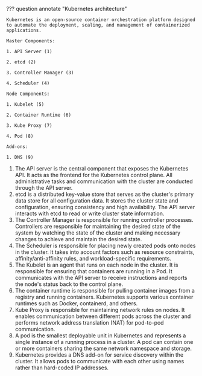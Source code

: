 ??? question annotate "Kubernetes architecture"

    Kubernetes is an open-source container orchestration platform designed to automate the deployment, scaling, and management of containerized applications.
    
    Master Components:
    
    1. API Server (1)
    
    2. etcd (2)
    
    3. Controller Manager (3)
    
    4. Scheduler (4)
    
    Node Components:
    
    1. Kubelet (5)
    
    2. Container Runtime (6)
    
    3. Kube Proxy (7)
    
    4. Pod (8)

    Add-ons:
    
    1. DNS (9)

1.  The API server is the central component that exposes the Kubernetes API. It acts as the frontend for the Kubernetes control plane. All administrative tasks and communication with the cluster are conducted through the API server.
2.  etcd is a distributed key-value store that serves as the cluster's primary data store for all configuration data. It stores the cluster state and configuration, ensuring consistency and high availability. The API server interacts with etcd to read or write cluster state information.
3.  The Controller Manager is responsible for running controller processes. Controllers are responsible for maintaining the desired state of the system by watching the state of the cluster and making necessary changes to achieve and maintain the desired state.
4.  The Scheduler is responsible for placing newly created pods onto nodes in the cluster. It takes into account factors such as resource constraints, affinity/anti-affinity rules, and workload-specific requirements.
5.  The Kubelet is an agent that runs on each node in the cluster. It is responsible for ensuring that containers are running in a Pod. It communicates with the API server to receive instructions and reports the node's status back to the control plane.
6.  The container runtime is responsible for pulling container images from a registry and running containers. Kubernetes supports various container runtimes such as Docker, containerd, and others.
7.  Kube Proxy is responsible for maintaining network rules on nodes. It enables communication between different pods across the cluster and performs network address translation (NAT) for pod-to-pod communication.
8.  A pod is the smallest deployable unit in Kubernetes and represents a single instance of a running process in a cluster. A pod can contain one or more containers sharing the same network namespace and storage.
9.  Kubernetes provides a DNS add-on for service discovery within the cluster. It allows pods to communicate with each other using names rather than hard-coded IP addresses.

